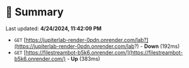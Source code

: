 # 📖 Summary
Last updated: **4/24/2024, 11:42:09 PM**

- `GET` [https://jupiterlab-render-0pdn.onrender.com/lab?](https://jupiterlab-render-0pdn.onrender.com/lab?) - **Down** (192ms)
- `GET` [https://filestreambot-b5k6.onrender.com/](https://filestreambot-b5k6.onrender.com/) - **Up** (383ms)
